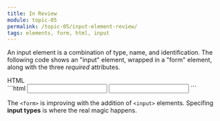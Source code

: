 ```yaml
---
title: In Review
module: topic-05
permalink: /topic-05/input-element-review/
tags: elements, form, html, input
---
```


<div class="divider-heading"></div>

An input element is a combination of type, name, and identification. The following code shows an "input" element, wrapped in a "form" element, along with the three _required_ attributes.


<div id="code-heading">HTML</div>
```html
<input type="" name="" id="" />

<!-- For example... -->
<input type="text" name="username" id="username_input" />
```


The `<form>` is improving with the addition of `<input>` elements. Specifing **input types** is where the real magic happens.
